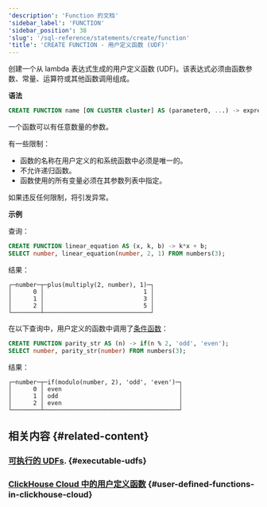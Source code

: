 ```yaml
---
'description': 'Function 的文档'
'sidebar_label': 'FUNCTION'
'sidebar_position': 38
'slug': '/sql-reference/statements/create/function'
'title': 'CREATE FUNCTION - 用户定义函数 (UDF)'
---
```


创建一个从 lambda 表达式生成的用户定义函数 (UDF)。该表达式必须由函数参数、常量、运算符或其他函数调用组成。

**语法**

```sql
CREATE FUNCTION name [ON CLUSTER cluster] AS (parameter0, ...) -> expression
```
一个函数可以有任意数量的参数。

有一些限制：

- 函数的名称在用户定义的和系统函数中必须是唯一的。
- 不允许递归函数。
- 函数使用的所有变量必须在其参数列表中指定。

如果违反任何限制，将引发异常。

**示例**

查询：

```sql
CREATE FUNCTION linear_equation AS (x, k, b) -> k*x + b;
SELECT number, linear_equation(number, 2, 1) FROM numbers(3);
```

结果：

```text
┌─number─┬─plus(multiply(2, number), 1)─┐
│      0 │                            1 │
│      1 │                            3 │
│      2 │                            5 │
└────────┴──────────────────────────────┘
```

在以下查询中，用户定义的函数中调用了[条件函数](../../../sql-reference/functions/conditional-functions.md)：

```sql
CREATE FUNCTION parity_str AS (n) -> if(n % 2, 'odd', 'even');
SELECT number, parity_str(number) FROM numbers(3);
```

结果：

```text
┌─number─┬─if(modulo(number, 2), 'odd', 'even')─┐
│      0 │ even                                 │
│      1 │ odd                                  │
│      2 │ even                                 │
└────────┴──────────────────────────────────────┘
```

## 相关内容 {#related-content}

### [可执行的 UDFs](/sql-reference/functions/udf.md). {#executable-udfs}

### [ClickHouse Cloud 中的用户定义函数](https://clickhouse.com/blog/user-defined-functions-clickhouse-udfs) {#user-defined-functions-in-clickhouse-cloud}
